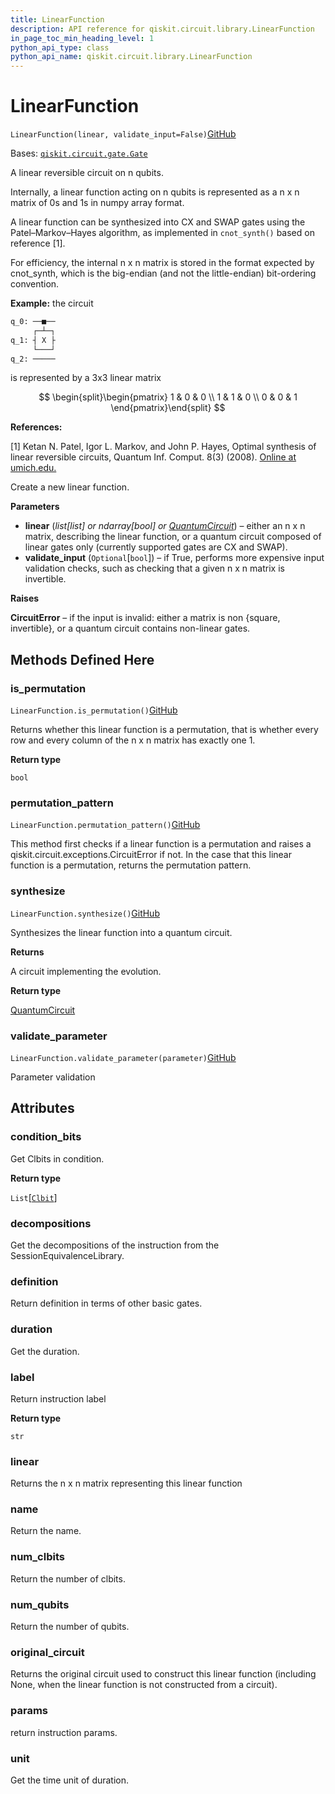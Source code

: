 ```yaml
---
title: LinearFunction
description: API reference for qiskit.circuit.library.LinearFunction
in_page_toc_min_heading_level: 1
python_api_type: class
python_api_name: qiskit.circuit.library.LinearFunction
---
```


# LinearFunction

<span id="qiskit.circuit.library.LinearFunction" />

`LinearFunction(linear, validate_input=False)`[GitHub](https://github.com/qiskit/qiskit/tree/stable/0.21/qiskit/circuit/library/generalized_gates/linear_function.py "view source code")

Bases: [`qiskit.circuit.gate.Gate`](qiskit.circuit.Gate "qiskit.circuit.gate.Gate")

A linear reversible circuit on n qubits.

Internally, a linear function acting on n qubits is represented as a n x n matrix of 0s and 1s in numpy array format.

A linear function can be synthesized into CX and SWAP gates using the Patel–Markov–Hayes algorithm, as implemented in `cnot_synth()` based on reference \[1].

For efficiency, the internal n x n matrix is stored in the format expected by cnot\_synth, which is the big-endian (and not the little-endian) bit-ordering convention.

**Example:** the circuit

```python
q_0: ──■──
     ┌─┴─┐
q_1: ┤ X ├
     └───┘
q_2: ─────
```

is represented by a 3x3 linear matrix

$$
\begin{split}\begin{pmatrix}
    1 & 0 & 0 \\
    1 & 1 & 0 \\
    0 & 0 & 1
\end{pmatrix}\end{split}
$$

**References:**

\[1] Ketan N. Patel, Igor L. Markov, and John P. Hayes, Optimal synthesis of linear reversible circuits, Quantum Inf. Comput. 8(3) (2008). [Online at umich.edu.](https://web.eecs.umich.edu/~imarkov/pubs/jour/qic08-cnot.pdf)

Create a new linear function.

**Parameters**

*   **linear** (*list\[list] or ndarray\[bool] or* [*QuantumCircuit*](qiskit.circuit.QuantumCircuit "qiskit.circuit.QuantumCircuit")) – either an n x n matrix, describing the linear function, or a quantum circuit composed of linear gates only (currently supported gates are CX and SWAP).
*   **validate\_input** (`Optional`\[`bool`]) – if True, performs more expensive input validation checks, such as checking that a given n x n matrix is invertible.

**Raises**

**CircuitError** – if the input is invalid: either a matrix is non \{square, invertible}, or a quantum circuit contains non-linear gates.

## Methods Defined Here

### is\_permutation

<span id="qiskit.circuit.library.LinearFunction.is_permutation" />

`LinearFunction.is_permutation()`[GitHub](https://github.com/qiskit/qiskit/tree/stable/0.21/qiskit/circuit/library/generalized_gates/linear_function.py "view source code")

Returns whether this linear function is a permutation, that is whether every row and every column of the n x n matrix has exactly one 1.

**Return type**

`bool`

### permutation\_pattern

<span id="qiskit.circuit.library.LinearFunction.permutation_pattern" />

`LinearFunction.permutation_pattern()`[GitHub](https://github.com/qiskit/qiskit/tree/stable/0.21/qiskit/circuit/library/generalized_gates/linear_function.py "view source code")

This method first checks if a linear function is a permutation and raises a qiskit.circuit.exceptions.CircuitError if not. In the case that this linear function is a permutation, returns the permutation pattern.

### synthesize

<span id="qiskit.circuit.library.LinearFunction.synthesize" />

`LinearFunction.synthesize()`[GitHub](https://github.com/qiskit/qiskit/tree/stable/0.21/qiskit/circuit/library/generalized_gates/linear_function.py "view source code")

Synthesizes the linear function into a quantum circuit.

**Returns**

A circuit implementing the evolution.

**Return type**

[QuantumCircuit](qiskit.circuit.QuantumCircuit "qiskit.circuit.QuantumCircuit")

### validate\_parameter

<span id="qiskit.circuit.library.LinearFunction.validate_parameter" />

`LinearFunction.validate_parameter(parameter)`[GitHub](https://github.com/qiskit/qiskit/tree/stable/0.21/qiskit/circuit/library/generalized_gates/linear_function.py "view source code")

Parameter validation

## Attributes

<span id="qiskit.circuit.library.LinearFunction.condition_bits" />

### condition\_bits

Get Clbits in condition.

**Return type**

`List`\[[`Clbit`](qiskit.circuit.Clbit "qiskit.circuit.classicalregister.Clbit")]

<span id="qiskit.circuit.library.LinearFunction.decompositions" />

### decompositions

Get the decompositions of the instruction from the SessionEquivalenceLibrary.

<span id="qiskit.circuit.library.LinearFunction.definition" />

### definition

Return definition in terms of other basic gates.

<span id="qiskit.circuit.library.LinearFunction.duration" />

### duration

Get the duration.

<span id="qiskit.circuit.library.LinearFunction.label" />

### label

Return instruction label

**Return type**

`str`

<span id="qiskit.circuit.library.LinearFunction.linear" />

### linear

Returns the n x n matrix representing this linear function

<span id="qiskit.circuit.library.LinearFunction.name" />

### name

Return the name.

<span id="qiskit.circuit.library.LinearFunction.num_clbits" />

### num\_clbits

Return the number of clbits.

<span id="qiskit.circuit.library.LinearFunction.num_qubits" />

### num\_qubits

Return the number of qubits.

<span id="qiskit.circuit.library.LinearFunction.original_circuit" />

### original\_circuit

Returns the original circuit used to construct this linear function (including None, when the linear function is not constructed from a circuit).

<span id="qiskit.circuit.library.LinearFunction.params" />

### params

return instruction params.

<span id="qiskit.circuit.library.LinearFunction.unit" />

### unit

Get the time unit of duration.

